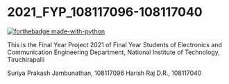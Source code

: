 # 2021_FYP_108117096-108117040
[![forthebadge made-with-python](https://ForTheBadge.com/images/badges/made-with-python.svg)](https://www.python.org/)

This is the Final Year Project 2021 of Final Year Students of Electronics and Communication Engineering Department, National Institute of Technology, Tiruchirapalli

Suriya Prakash Jambunathan, 108117096
Harish Raj D.R., 108117040


